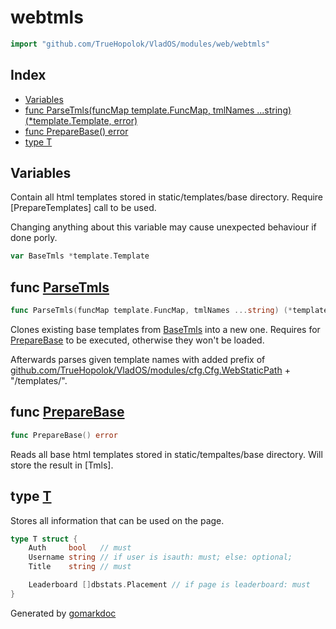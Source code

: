 <!-- Code generated by gomarkdoc. DO NOT EDIT -->

# webtmls

```go
import "github.com/TrueHopolok/VladOS/modules/web/webtmls"
```

## Index

- [Variables](<#variables>)
- [func ParseTmls\(funcMap template.FuncMap, tmlNames ...string\) \(\*template.Template, error\)](<#ParseTmls>)
- [func PrepareBase\(\) error](<#PrepareBase>)
- [type T](<#T>)


## Variables

<a name="BaseTmls"></a>Contain all html templates stored in static/templates/base directory. Require \[PrepareTemplates\] call to be used.

Changing anything about this variable may cause unexpected behaviour if done porly.

```go
var BaseTmls *template.Template
```

<a name="ParseTmls"></a>
## func [ParseTmls](<https://github.com/TrueHopolok/VladOS/blob/main/modules/web/webtmls/webtmls.go#L32>)

```go
func ParseTmls(funcMap template.FuncMap, tmlNames ...string) (*template.Template, error)
```

Clones existing base templates from [BaseTmls](<#BaseTmls>) into a new one. Requires for [PrepareBase](<#PrepareBase>) to be executed, otherwise they won't be loaded.

Afterwards parses given template names with added prefix of [github.com/TrueHopolok/VladOS/modules/cfg.Cfg.WebStaticPath](<https://pkg.go.dev/github.com/TrueHopolok/VladOS/modules/cfg/#Cfg.WebStaticPath>) \+ "/templates/".

<a name="PrepareBase"></a>
## func [PrepareBase](<https://github.com/TrueHopolok/VladOS/blob/main/modules/web/webtmls/webtmls.go#L21>)

```go
func PrepareBase() error
```

Reads all base html templates stored in static/tempaltes/base directory. Will store the result in \[Tmls\].

<a name="T"></a>
## type [T](<https://github.com/TrueHopolok/VladOS/blob/main/modules/web/webtmls/webtmls.go#L47-L53>)

Stores all information that can be used on the page.

```go
type T struct {
    Auth     bool   // must
    Username string // if user is isauth: must; else: optional;
    Title    string // must

    Leaderboard []dbstats.Placement // if page is leaderboard: must
}
```

Generated by [gomarkdoc](<https://github.com/princjef/gomarkdoc>)
